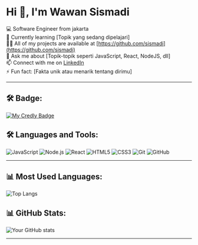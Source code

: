 
<!--

## Hi there 👋

**sismadi/sismadi** is a ✨ _special_ ✨ repository because its `README.md` (this file) appears on your GitHub profile.

Here are some ideas to get you started:

- 🔭 I’m currently working on ...
- 🌱 I’m currently learning ...
- 👯 I’m looking to collaborate on ...
- 🤔 I’m looking for help with ...
- 💬 Ask me about ...
- 📫 How to reach me: ...
- 😄 Pronouns: ...
- ⚡ Fun fact: ...
-->
# Hi 👋, I'm Wawan Sismadi

💻 Software Engineer from jakarta  
🌱 Currently learning [Topik yang sedang dipelajari]  
👨‍💻 All of my projects are available at [https://github.com/sismadi](https://github.com/sismadi)  
💬 Ask me about [Topik-topik seperti JavaScript, React, NodeJS, dll]  
📫 Connect with me on [LinkedIn](https://linkedin.com/in/sismadi)  
⚡ Fun fact: [Fakta unik atau menarik tentang dirimu]  

---

## 🛠️ Badge:

[![My Credly Badge](https://images.credly.com/size/140x140/images/505080ad-3731-4b1d-98df-347655a45750/image.png)](https://www.credly.com/badges/6f897400-b7c2-4c35-b8ba-ef1bacdf6ba3/public_url)


## 🛠️ Languages and Tools:

![JavaScript](https://img.shields.io/badge/-JavaScript-black?style=flat-square&logo=javascript)
![Node.js](https://img.shields.io/badge/-Node.js-black?style=flat-square&logo=node.js)
![React](https://img.shields.io/badge/-React-black?style=flat-square&logo=react)
![HTML5](https://img.shields.io/badge/-HTML5-black?style=flat-square&logo=html5)
![CSS3](https://img.shields.io/badge/-CSS3-black?style=flat-square&logo=css3)
![Git](https://img.shields.io/badge/-Git-black?style=flat-square&logo=git)
![GitHub](https://img.shields.io/badge/-GitHub-black?style=flat-square&logo=github)

---

  
## 📊 Most Used Languages:
![Top Langs](https://github-readme-stats.vercel.app/api/top-langs/?username=sismadi&layout=compact&hide_border=true&theme=default)


## 📊 GitHub Stats:

![Your GitHub stats](https://github-readme-stats.vercel.app/api?username=sismadi&show_icons=true&hide_title=true&hide=prs&theme=default)
 
---

